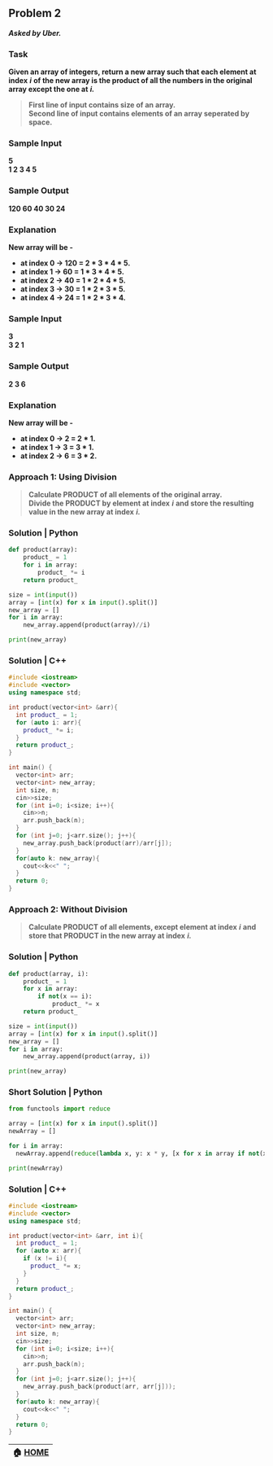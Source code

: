 ## Problem 2
***Asked by Uber.***
### Task
**Given an array of integers, return a new array such that each element at index** ***i*** **of the new array is the product of all the numbers in the original array except the one at** ***i.***
>**First line of input contains size of an array.**  
>**Second line of input contains elements of an array seperated by space.**  
### Sample Input
**5**  
**1 2 3 4 5** 
### Sample Output
**120 60 40 30 24**
### Explanation
**New array will be -**  
- **at index 0 -> 120 = 2 * 3 * 4 * 5.**
- **at index 1 -> 60 = 1 * 3 * 4 * 5.**
- **at index 2 -> 40 = 1 * 2 * 4 * 5.**
- **at index 3 -> 30 = 1 * 2 * 3 * 5.**
- **at index 4 -> 24 = 1 * 2 * 3 * 4.**
### Sample Input
**3**  
**3 2 1** 
### Sample Output
**2 3 6**
### Explanation
**New array will be -**  
- **at index 0 -> 2 = 2 * 1.**
- **at index 1 -> 3 = 3 * 1.**
- **at index 2 -> 6 = 3 * 2.**

### Approach 1: Using Division
>**Calculate PRODUCT of all elements of the original array.**  
>**Divide the PRODUCT by element at index** ***i*** **and store the resulting value in the new array at index** ***i.***
### Solution | Python
```python
def product(array):
    product_ = 1
    for i in array:
        product_ *= i
    return product_

size = int(input())
array = [int(x) for x in input().split()]
new_array = []
for i in array:
    new_array.append(product(array)//i)

print(new_array)
```
### Solution | C++
```cpp
#include <iostream>
#include <vector>
using namespace std;

int product(vector<int> &arr){
  int product_ = 1;
  for (auto i: arr){
    product_ *= i;
  }
  return product_;
}

int main() {
  vector<int> arr; 
  vector<int> new_array;
  int size, n;
  cin>>size;
  for (int i=0; i<size; i++){
    cin>>n;
    arr.push_back(n);
  }
  for (int j=0; j<arr.size(); j++){
    new_array.push_back(product(arr)/arr[j]);
  }
  for(auto k: new_array){
    cout<<k<<" ";
  }
  return 0;
}
```
### Approach 2: Without Division
>**Calculate PRODUCT of all elements, except element at index** ***i*** **and store that PRODUCT in the new array at index** ***i.***

### Solution | Python
```python
def product(array, i):
    product_ = 1
    for x in array:
        if not(x == i):
            product_ *= x
    return product_

size = int(input())
array = [int(x) for x in input().split()]
new_array = []
for i in array:
    new_array.append(product(array, i))

print(new_array)
```
### Short Solution | Python
```python
from functools import reduce

array = [int(x) for x in input().split()]
newArray = []

for i in array:
  newArray.append(reduce(lambda x, y: x * y, [x for x in array if not(x == i)]))

print(newArray)
```

### Solution | C++ 
```cpp
#include <iostream>
#include <vector>
using namespace std;

int product(vector<int> &arr, int i){
  int product_ = 1;
  for (auto x: arr){
    if (x != i){
      product_ *= x;
    }
  }
  return product_;
}

int main() {
  vector<int> arr; 
  vector<int> new_array;
  int size, n;
  cin>>size;
  for (int i=0; i<size; i++){
    cin>>n;
    arr.push_back(n);
  }
  for (int j=0; j<arr.size(); j++){
    new_array.push_back(product(arr, arr[j]));
  }
  for(auto k: new_array){
    cout<<k<<" ";
  }
  return 0;
}
```

|**:house: [HOME](https://github.com/theInvincible/Daily-Coding-Problem/)**|
|--------------------------------------------------------------------------|
